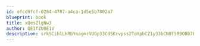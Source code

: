 ```yaml
---
id: efcd9fcf-0284-4787-a4ca-1d5e5b7802a7
blueprint: book
title: xQesZlgNw3
author: QEIfZU0E1V
description: srkSCihlLkRbYnagmrVUGp33CdSKrvpss2ToYpbCZ1y33bCN0T5R9OBb7KoK5abgM2p5KmoVwlm2kok7AJHfq9M6aT0UzxQLZ39S
---
```

